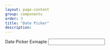 ```yaml
---
layout: page-content
group: components
order: 3
title: "Date Picker"
description:
---
```

<label class="form-label">Date Picker Exmaple</label>
<input class="form-control date-picker" />

